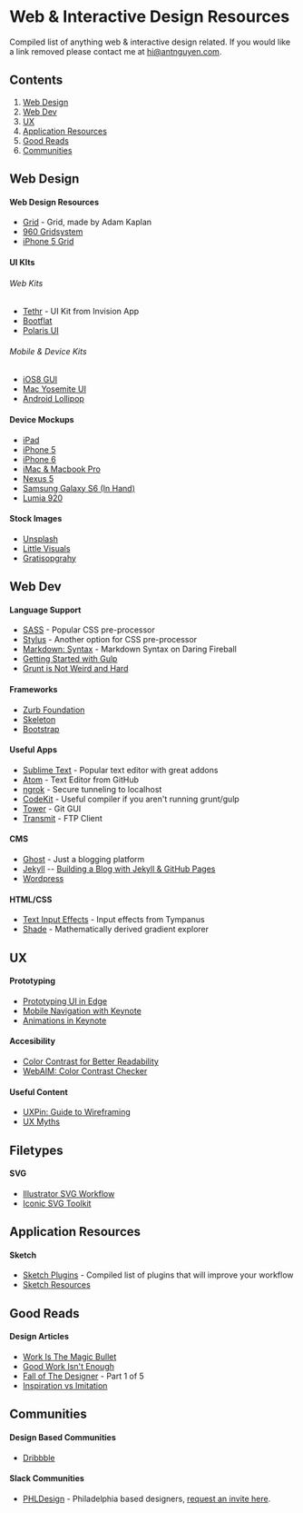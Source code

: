# Web & Interactive Design Resources

Compiled list of anything web & interactive design related. If you would like a link removed please contact me at [hi@antnguyen.com](mailto:hi@antnguyen.com).

## Contents
1. [Web Design](#web-design)
2. [Web Dev](#web-dev)
3. [UX](#ux)
4. [Application Resources](#application-resources)
5. [Good Reads](#good-reads)
6. [Communities](#communities)

## Web Design

#### Web Design Resources
- [Grid](http://adamkaplan.me/grid/) - Grid, made by Adam Kaplan
- [960 Gridsystem](http://960.gs/)
- [iPhone 5 Grid](https://dribbble.com/shots/865767-iPhone-5-Grid)

#### UI KIts

###### Web Kits
- [Tethr](http://www.invisionapp.com/tethr) - UI Kit from Invision App
- [Bootflat](http://bootflat.github.io/free-psd.html)
- [Polaris UI](http://www.smashingmagazine.com/2013/02/02/freebie-user-interface-kit-icons/)

###### Mobile & Device Kits
- [iOS8 GUI](http://www.teehanlax.com/tools/iphone/)
- [Mac Yosemite UI](http://yosemiteui.com/)
- [Android Lollipop](http://www.uxpin.com/lollipop-ui-kit.html)

#### Device Mockups
- [iPad](https://dribbble.com/shots/1187389-iPad-Showcase-Template)
- [iPhone 5](https://dribbble.com/shots/1034402-Minimal-iPhone-5-White-Template-PSD)
- [iPhone 6](https://dribbble.com/shots/1722076-iPhone-6-4-7-inch-Template-PSD)
- [iMac & Macbook Pro](https://dribbble.com/shots/829545--PSD-iMac-MacBook-Retina)
- [Nexus 5](https://dribbble.com/shots/1291675-Nexus-5-Mockup-PSD)
- [Samsung Galaxy S6 (In Hand)](https://dribbble.com/shots/2040860-Samsung-Galaxy-S6-in-Hand-Mockup)
- [Lumia 920](https://dribbble.com/shots/780376-lumia-920-yellow?list=buckets&offset=11)

#### Stock Images
- [Unsplash](https://unsplash.com/)
- [Little Visuals](http://littlevisuals.co/)
- [Gratisopgrahy](http://www.gratisography.com/)

## Web Dev

#### Language Support
- [SASS](http://sass-lang.com/) - Popular CSS pre-processor
- [Stylus](https://learnboost.github.io/stylus/) - Another option for CSS pre-processor
- [Markdown: Syntax](http://daringfireball.net/projects/markdown/syntax) - Markdown Syntax on Daring Fireball
- [Getting Started with Gulp](https://travismaynard.com/writing/getting-started-with-gulp)
- [Grunt is Not Weird and Hard](http://24ways.org/2013/grunt-is-not-weird-and-hard/)

#### Frameworks
- [Zurb Foundation](http://foundation.zurb.com/)
- [Skeleton](http://getskeleton.com/)
- [Bootstrap](http://getbootstrap.com/)

#### Useful Apps
- [Sublime Text](http://www.sublimetext.com/) - Popular text editor with great addons
- [Atom](https://atom.io/) - Text Editor from GitHub
- [ngrok](https://ngrok.com/) - Secure tunneling to localhost
- [CodeKit](https://incident57.com/codekit/) - Useful compiler if you aren't running grunt/gulp
- [Tower](http://www.git-tower.com/) - Git GUI
- [Transmit](https://panic.com/transmit/) - FTP Client

#### CMS
- [Ghost](https://ghost.org/) - Just a blogging platform
- [Jekyll](http://jekyllrb.com/)
-- [Building a Blog with Jekyll & GitHub Pages](http://www.smashingmagazine.com/2014/08/01/build-blog-jekyll-github-pages/)
- [Wordpress](https://wordpress.com/)

#### HTML/CSS
- [Text Input Effects](http://tympanus.net/Development/TextInputEffects/index.html) - Input effects from Tympanus
- [Shade](http://jxnblk.com/shade/?base=00ccff&hueShift=-130&saturate=0&lighten=0) - Mathematically derived gradient explorer

## UX

#### Prototyping
- [Prototyping UI in Edge](https://medium.com/the-thinkmill/prototyping-ui-animation-2fe08e3a7932)
- [Mobile Navigation with Keynote](http://www.smashingmagazine.com/2015/03/11/prototyping-navigation-on-mobile-with-keynote/)
- [Animations in Keynote](https://robots.thoughtbot.com/animating-with-keynote)

#### Accesibility
- [Color Contrast for Better Readability](http://viget.com/inspire/color-contrast)
- [WebAIM: Color Contrast Checker](http://webaim.org/resources/contrastchecker/)

#### Useful Content
- [UXPin: Guide to Wireframing](http://uxpin.e24files.com/uxpin_the_guide_to_wireframing.pdf)
- [UX Myths](http://uxmyths.com/)

## Filetypes

#### SVG
- [Illustrator SVG Workflow](http://danielmall.com/articles/svg-workflow-for-designers/)
- [Iconic SVG Toolkit](http://blog.useiconic.com/our-toolkit-is-now-available-and-open-source/)

## Application Resources

#### Sketch
- [Sketch Plugins](http://www.designyourway.net/blog/resources/sketch-plugins-that-will-improve-your-workflow/) - Compiled list of plugins that will improve your workflow
- [Sketch Resources](http://www.sketchappsources.com/)

## Good Reads

#### Design Articles
- [Work Is The Magic Bullet](https://medium.com/@hoyboy/work-is-the-magic-bullet-cb2d10599405)
- [Good Work Isn't Enough](http://cognition.happycog.com/article/good-work-isnt-enough)
- [Fall of The Designer](http://www.elischiff.com/blog/2015/4/7/fall-of-the-designer-part-i-fashionable-nonsense) - Part 1 of 5
- [Inspiration vs Imitation](http://cushionapp.com/journal/inspiration-vs-imitation/)

## Communities

#### Design Based Communities
- [Dribbble](www.dribbble.com)

#### Slack Communities
- [PHLDesign](phldesign.slack.com) - Philadelphia based designers, [request an invite here](https://phlslack.herokuapp.com/).
